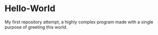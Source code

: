 # Hello-World
My first repository attempt, a highly complex program made with a single purpose of greeting this world.
